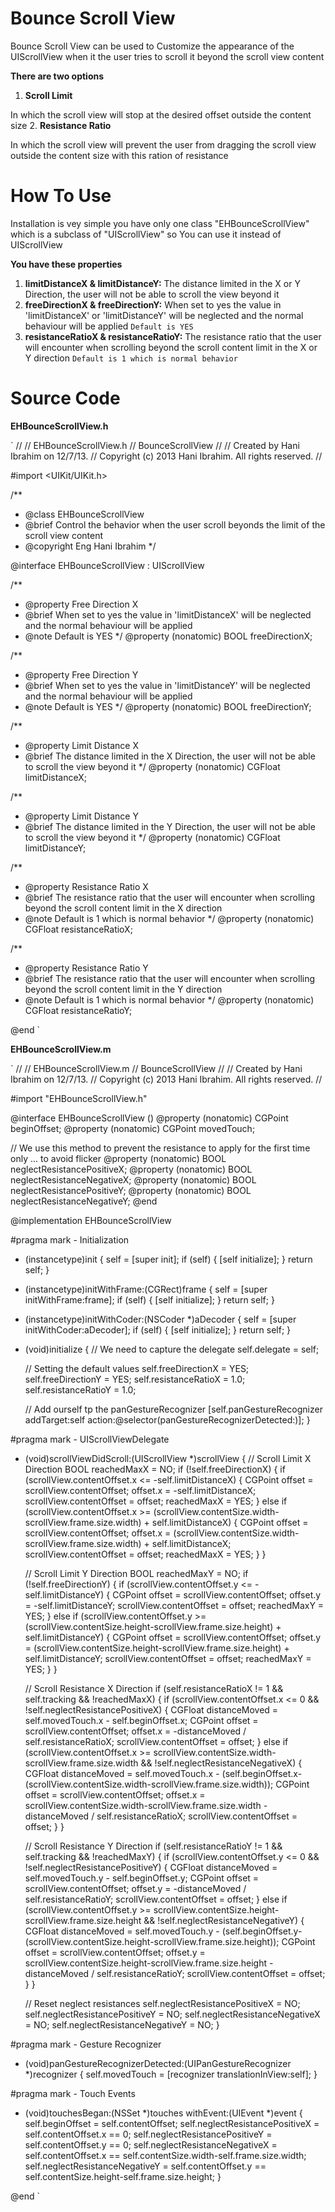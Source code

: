Bounce Scroll View
================

Bounce Scroll View can be used to Customize the appearance of the UIScrollView when it the user tries to scroll it beyond the scroll view content

**There are two options**

1. **Scroll Limit**

  In which the scroll view will stop at the desired offset outside the content size
2. **Resistance Ratio** 

  In which the scroll view will prevent the user from dragging the scroll view outside the content size with this ration of resistance



# How To Use

Installation is vey simple you have only one class "EHBounceScrollView" which is a subclass of "UIScrollView" so You can use it instead of UIScrollView

**You have these properties**

1. **limitDistanceX & limitDistanceY:** The distance limited in the X or Y Direction, the user will not be able to scroll the view beyond it
2. **freeDirectionX & freeDirectionY:** When set to yes the value in 'limitDistanceX' or 'limitDistanceY' will be neglected and the normal behaviour will be applied `Default is YES`
3. **resistanceRatioX & resistanceRatioY:** The resistance ratio that the user will encounter when scrolling beyond the scroll content limit in the X or Y direction `Default is 1 which is normal behavior`


# Source Code

**EHBounceScrollView.h**

`
//
//  EHBounceScrollView.h
//  BounceScrollView
//
//  Created by Hani Ibrahim on 12/7/13.
//  Copyright (c) 2013 Hani Ibrahim. All rights reserved.
//

#import <UIKit/UIKit.h>

/**
 *	@class EHBounceScrollView
 *	@brief Control the behavior when the user scroll beyonds the limit of the scroll view content
 *	@copyright Eng Hani Ibrahim
 */

@interface EHBounceScrollView : UIScrollView

/**
 *	@property Free Direction X
 *	@brief When set to yes the value in 'limitDistanceX' will be neglected and the normal behaviour will be applied
 *	@note Default is YES
 */
@property (nonatomic) BOOL freeDirectionX;

/**
 *	@property Free Direction Y
 *	@brief When set to yes the value in 'limitDistanceY' will be neglected and the normal behaviour will be applied
 *	@note Default is YES
 */
@property (nonatomic) BOOL freeDirectionY;

/**
 *	@property Limit Distance X
 *	@brief The distance limited in the X Direction, the user will not be able to scroll the view beyond it
 */
@property (nonatomic) CGFloat limitDistanceX;

/**
 *	@property Limit Distance Y
 *	@brief The distance limited in the Y Direction, the user will not be able to scroll the view beyond it
 */
@property (nonatomic) CGFloat limitDistanceY;



/**
 *	@property Resistance Ratio X
 *	@brief The resistance ratio that the user will encounter when scrolling beyond the scroll content limit in the X direction
 *	@note Default is 1 which is normal behavior
 */
@property (nonatomic) CGFloat resistanceRatioX;

/**
 *	@property Resistance Ratio Y
 *	@brief The resistance ratio that the user will encounter when scrolling beyond the scroll content limit in the Y direction
 *	@note Default is 1 which is normal behavior
 */
@property (nonatomic) CGFloat resistanceRatioY;


@end
`

**EHBounceScrollView.m**

`
//
//  EHBounceScrollView.m
//  BounceScrollView
//
//  Created by Hani Ibrahim on 12/7/13.
//  Copyright (c) 2013 Hani Ibrahim. All rights reserved.
//

#import "EHBounceScrollView.h"

@interface EHBounceScrollView () <UIScrollViewDelegate>
@property (nonatomic) CGPoint beginOffset;
@property (nonatomic) CGPoint movedTouch;

// We use this method to prevent the resistance to apply for the first time only ... to avoid flicker
@property (nonatomic) BOOL neglectResistancePositiveX;
@property (nonatomic) BOOL neglectResistanceNegativeX;
@property (nonatomic) BOOL neglectResistancePositiveY;
@property (nonatomic) BOOL neglectResistanceNegativeY;
@end

@implementation EHBounceScrollView

#pragma mark - Initialization

- (instancetype)init
{
	self = [super init];
	if (self) {
		[self initialize];
	}
	return self;
}

- (instancetype)initWithFrame:(CGRect)frame
{
	self = [super initWithFrame:frame];
	if (self) {
		[self initialize];
	}
	return self;
}

- (instancetype)initWithCoder:(NSCoder *)aDecoder
{
	self = [super initWithCoder:aDecoder];
	if (self) {
		[self initialize];
	}
	return self;
}

- (void)initialize
{
	// We need to capture the delegate
	self.delegate = self;
	
	// Setting the default values
	self.freeDirectionX = YES;
	self.freeDirectionY = YES;
	self.resistanceRatioX = 1.0;
	self.resistanceRatioY = 1.0;
	
	// Add ourself tp the panGestureRecognizer
	[self.panGestureRecognizer addTarget:self action:@selector(panGestureRecognizerDetected:)];
}


#pragma mark - UIScrollViewDelegate

- (void)scrollViewDidScroll:(UIScrollView *)scrollView
{
	// Scroll Limit X Direction
	BOOL reachedMaxX = NO;
	if (!self.freeDirectionX) {
		if (scrollView.contentOffset.x <= -self.limitDistanceX) {
			CGPoint offset = scrollView.contentOffset;
			offset.x = -self.limitDistanceX;
			scrollView.contentOffset = offset;
			reachedMaxX = YES;
		} else if (scrollView.contentOffset.x >= (scrollView.contentSize.width-scrollView.frame.size.width) + self.limitDistanceX) {
			CGPoint offset = scrollView.contentOffset;
			offset.x = (scrollView.contentSize.width-scrollView.frame.size.width) + self.limitDistanceX;
			scrollView.contentOffset = offset;
			reachedMaxX = YES;
		}
	}
	
	// Scroll Limit Y Direction
	BOOL reachedMaxY = NO;
	if (!self.freeDirectionY) {
		if (scrollView.contentOffset.y <= -self.limitDistanceY) {
			CGPoint offset = scrollView.contentOffset;
			offset.y = -self.limitDistanceY;
			scrollView.contentOffset = offset;
			reachedMaxY = YES;
		} else if (scrollView.contentOffset.y >= (scrollView.contentSize.height-scrollView.frame.size.height) + self.limitDistanceY) {
			CGPoint offset = scrollView.contentOffset;
			offset.y = (scrollView.contentSize.height-scrollView.frame.size.height) + self.limitDistanceY;
			scrollView.contentOffset = offset;
			reachedMaxY = YES;
		}
	}
	
	// Scroll Resistance X Direction
    if (self.resistanceRatioX != 1 && self.tracking && !reachedMaxX) {
		if (scrollView.contentOffset.x <= 0 && !self.neglectResistancePositiveX) {
			CGFloat distanceMoved = self.movedTouch.x - self.beginOffset.x;
			CGPoint offset = scrollView.contentOffset;
			offset.x =  -distanceMoved / self.resistanceRatioX;
			scrollView.contentOffset = offset;
		} else if (scrollView.contentOffset.x >= scrollView.contentSize.width-scrollView.frame.size.width && !self.neglectResistanceNegativeX) {
			CGFloat distanceMoved = self.movedTouch.x - (self.beginOffset.x-(scrollView.contentSize.width-scrollView.frame.size.width));
			CGPoint offset = scrollView.contentOffset;
			offset.x = scrollView.contentSize.width-scrollView.frame.size.width - distanceMoved / self.resistanceRatioX;
			scrollView.contentOffset = offset;
		}
	}
	
	// Scroll Resistance Y Direction
    if (self.resistanceRatioY != 1 && self.tracking && !reachedMaxY) {
		if (scrollView.contentOffset.y <= 0 && !self.neglectResistancePositiveY) {
			CGFloat distanceMoved = self.movedTouch.y - self.beginOffset.y;
			CGPoint offset = scrollView.contentOffset;
			offset.y =  -distanceMoved / self.resistanceRatioY;
			scrollView.contentOffset = offset;
		} else if (scrollView.contentOffset.y >= scrollView.contentSize.height-scrollView.frame.size.height && !self.neglectResistanceNegativeY) {
			CGFloat distanceMoved = self.movedTouch.y - (self.beginOffset.y-(scrollView.contentSize.height-scrollView.frame.size.height));
			CGPoint offset = scrollView.contentOffset;
			offset.y = scrollView.contentSize.height-scrollView.frame.size.height - distanceMoved / self.resistanceRatioY;
			scrollView.contentOffset = offset;
		}
	}
	
	// Reset neglect resistances
	self.neglectResistancePositiveX = NO;
	self.neglectResistancePositiveY = NO;
	self.neglectResistanceNegativeX = NO;
	self.neglectResistanceNegativeY = NO;
}

#pragma mark - Gesture Recognizer

- (void)panGestureRecognizerDetected:(UIPanGestureRecognizer *)recognizer
{
	self.movedTouch = [recognizer translationInView:self];
}


#pragma mark - Touch Events

- (void)touchesBegan:(NSSet *)touches withEvent:(UIEvent *)event
{
	self.beginOffset = self.contentOffset;
	self.neglectResistancePositiveX = self.contentOffset.x == 0;
	self.neglectResistancePositiveY = self.contentOffset.y == 0;
	self.neglectResistanceNegativeX = self.contentOffset.x == self.contentSize.width-self.frame.size.width;
	self.neglectResistanceNegativeY = self.contentOffset.y == self.contentSize.height-self.frame.size.height;
}

@end
`